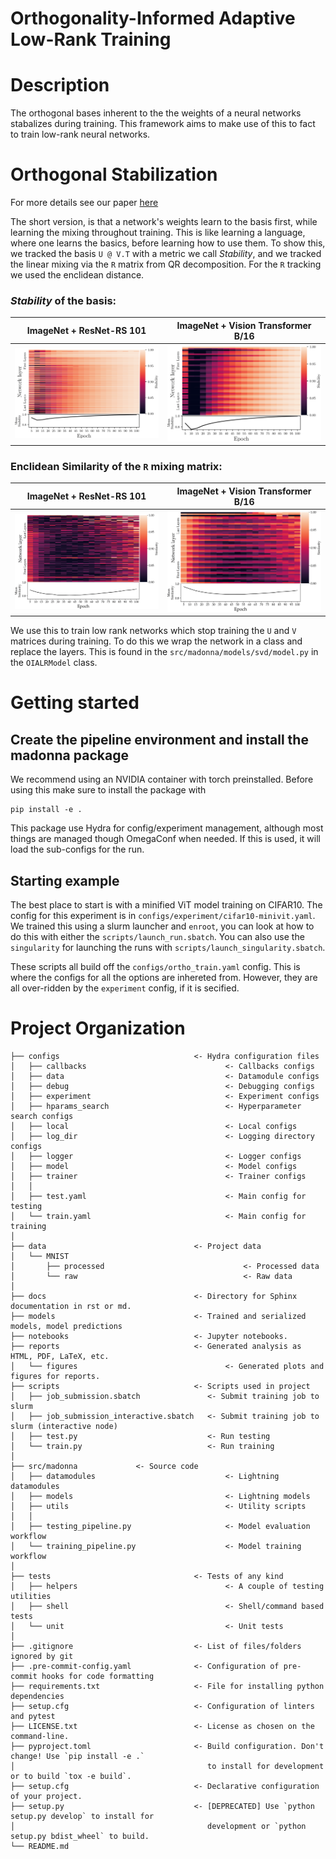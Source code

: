 # Orthogonality-Informed Adaptive Low-Rank Training

# Description
The orthogonal bases inherent to the the weights of a neural networks stabalizes during training.
This framework aims to make use of this to fact to train low-rank neural networks.

# Orthogonal Stabilization
For more details see our paper [here](https://arxiv.org/abs/2401.08505)

The short version, is that a network's weights learn to the basis first, while learning the mixing throughout training.
This is like learning a language, where one learns the basics, before learning how to use them.
To show this, we tracked the basis `U @ V.T` with a metric we call *Stability*, and we tracked the linear mixing via the `R` matrix from QR decomposition. For the `R` tracking we used the enclidean distance.

### *Stability* of the basis:

ImageNet + ResNet-RS 101  |  ImageNet + Vision Transformer B/16
:-------------------------:|:-------------------------:
![](figures/resnetrs-imagenet-baseline-5epochs-crop.png)  |  ![](figures/vit-imagenet-baseline-5epochs-crop.png)

### Enclidean Similarity of the `R` mixing matrix:

ImageNet + ResNet-RS 101  |  ImageNet + Vision Transformer B/16
:-------------------------:|:-------------------------:
![](figures/resnet-r-cdist-crop.png)  |  ![](figures/vit-r-cdist-crop.png)

We use this to train low rank networks which stop training the `U` and `V` matrices during training. To do this we wrap the network in a class and replace the layers.
This is found in the `src/madonna/models/svd/model.py` in the `OIALRModel` class.

# Getting started

## Create the pipeline environment and install the madonna package
We recommend using an NVIDIA container with torch preinstalled.
Before using this make sure to install the package with
```
pip install -e .
```

This package use Hydra for config/experiment management, although most things are managed though OmegaConf when needed.
If this is used, it will load the sub-configs for the run.

## Starting example
The best place to start is with a minified ViT model training on CIFAR10.
The config for this experiment is in `configs/experiment/cifar10-minivit.yaml`.
We trained this using a slurm launcher and `enroot`, you can look at how to do this with either the `scripts/launch_run.sbatch`.
You can also use the `singularity` for launching the runs with `scripts/launch_singularity.sbatch`.

These scripts all build off the `configs/ortho_train.yaml` config. This is where the configs for all the options are inhereted from. However, they are all over-ridden by the `experiment` config, if it is secified.


# Project Organization
```
├── configs                              <- Hydra configuration files
│   ├── callbacks                               <- Callbacks configs
│   ├── data                                    <- Datamodule configs
│   ├── debug                                   <- Debugging configs
│   ├── experiment                              <- Experiment configs
│   ├── hparams_search                          <- Hyperparameter search configs
│   ├── local                                   <- Local configs
│   ├── log_dir                                 <- Logging directory configs
│   ├── logger                                  <- Logger configs
│   ├── model                                   <- Model configs
│   ├── trainer                                 <- Trainer configs
│   │
│   ├── test.yaml                               <- Main config for testing
│   └── train.yaml                              <- Main config for training
│
├── data                                 <- Project data
│   └── MNIST
│       ├── processed                               <- Processed data
│       └── raw                                     <- Raw data
│
├── docs                                 <- Directory for Sphinx documentation in rst or md.
├── models                               <- Trained and serialized models, model predictions
├── notebooks                            <- Jupyter notebooks.
├── reports                              <- Generated analysis as HTML, PDF, LaTeX, etc.
│   └── figures                                 <- Generated plots and figures for reports.
├── scripts                              <- Scripts used in project
│   ├── job_submission.sbatch               <- Submit training job to slurm
│   ├── job_submission_interactive.sbatch   <- Submit training job to slurm (interactive node)
│   ├── test.py                             <- Run testing
│   └── train.py                            <- Run training
│
├── src/madonna             <- Source code
│   ├── datamodules                             <- Lightning datamodules
│   ├── models                                  <- Lightning models
│   ├── utils                                   <- Utility scripts
│   │
│   ├── testing_pipeline.py                     <- Model evaluation workflow
│   └── training_pipeline.py                    <- Model training workflow
│
├── tests                                <- Tests of any kind
│   ├── helpers                                 <- A couple of testing utilities
│   ├── shell                                   <- Shell/command based tests
│   └── unit                                    <- Unit tests
│
├── .gitignore                           <- List of files/folders ignored by git
├── .pre-commit-config.yaml              <- Configuration of pre-commit hooks for code formatting
├── requirements.txt                     <- File for installing python dependencies
├── setup.cfg                            <- Configuration of linters and pytest
├── LICENSE.txt                          <- License as chosen on the command-line.
├── pyproject.toml                       <- Build configuration. Don't change! Use `pip install -e .`
│                                           to install for development or to build `tox -e build`.
├── setup.cfg                            <- Declarative configuration of your project.
├── setup.py                             <- [DEPRECATED] Use `python setup.py develop` to install for
│                                           development or `python setup.py bdist_wheel` to build.
└── README.md
```
